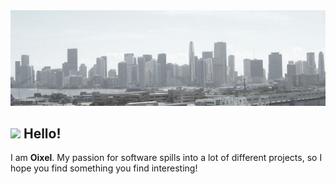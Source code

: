 <img src="banner.png">

<h2><img src = "https://raw.githubusercontent.com/MartinHeinz/MartinHeinz/master/wave.gif" width = 30px>   Hello!</h2>

I am **Oixel**. My passion for software spills into a lot of different projects, so I hope you find something you find interesting!
